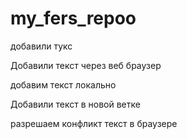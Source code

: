 ﻿# my_fers_repoo

добавили тукс

Добавили текст через веб браузер

добавим текст локально

Добавили текст в новой ветке

разрешаем конфликт текст в браузере

